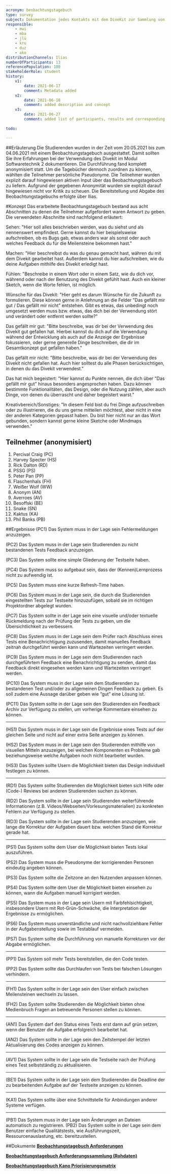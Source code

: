 ```yaml
---
acronym: beobachtungstagebuch
type: survey
subject: Dokumentation jedes Kontakts mit dem DiveKit zur Sammlung von Input für dessen Weiterentwicklung aus Studenten-Sicht.
responsible: 
    - mwi
    - mba
    - jlü
    - kru
    - duz
    - ako
distributionChannels: Ilias
numberOfParticipants: 13
referencePopulation: 100
stakeholderRole: student
history:
    v1:
        date: 2021-06-17
        comment: Metadata added
    v2:
        date: 2021-06-18
        comment: added description and concept
    v3:
        date: 2021-06-27
        comment: added list of participants, results and corresponding documents
        
todo: 

---
```


##Erläuterung
Die Studierenden wurden in der Zeit vom 20.05.2021 bis zum 04.06.2021 mit einem Beobachtungstagebuch ausgestattet. Damit sollten Sie ihre Erfahrungen bei der Verwendung des Divekit im Modul Softwaretechnik 2 dokumentieren.
Die Durchführung fand komplett anonymisiert statt. Um die Tagebücher dennoch zuordnen zu können, wählten die Teilnehmer persönliche Pseudonyme.
Die Teilnehmer wurden explizit darauf hingewiesen aktiven Input über das Beobachtungstagebuch zu liefern. Aufgrund der gegebenen Anonymität wurden sie explizit darauf hingewiesen nicht vor Kritik zu scheuen.
Die Bereitstellung und Abgabe des Beobachtungstagebuchs erfolgte über Ilias.

#Konzept
Das erarbeitete Beobachtungstagebuch bestand aus acht Abschnitten zu denen die Teilnehmer aufgefordert waren Antwort zu geben. Die verwendeten Abschnitte sind nachfolgend erläutert:

Sehen: "Hier soll alles beschrieben werden, was du siehst und als nennenswert empfindest. Gerne kannst du hier beispielsweise aufschreiben, ob es Bugs gab, etwas anders war als sonst oder auch welches Feedback du für die Meilensteine bekommen hast."

Machen: "Hier beschreibst du was du genau gemacht hast, währen du mit dem Divekit gearbeitet hast. Außerdem kannst du hier aufschreiben, wie du deine Aufgaben mithilfe des Divekit erledigt hast.

Fühlen: "Beschreibe in einem Wort oder in einem Satz, wie du dich vor, während oder nach der Benutzung des Divekit gefühlt hast. Auch ein kleiner Sketch, wenn die Worte fehlen, ist möglich.

Wünsche für das Divekit: "Hier geht es darum Wünsche für die Zukunft zu formulieren. Diese können gerne in Anlehnung an die Felder "Das gefällt mir gut / Das gefällt mir nicht" entstehen. Gibt es etwas, das unbedingt noch umgesetzt werden muss bzw. etwas, das dich bei der Verwendung stört und verändert oder entfernt werden sollte?"

Das gefällt mir gut: "Bitte beschreibe, was dir bei der Verwendung des Divekit gut gefallen hat. Hierbei kannst du dich auf die Verwendung während der Entwicklung als auch auf die Anzeige der Ergebnisse fokussieren, oder gerne generelle Dinge beschreiben, die dir im Gesamtkonzept gut gefallen haben."

Das gefällt mir nicht: "Bitte beschreibe, was dir bei der Verwendung des Divekit nicht gefallen hat. Auch hier solltest du alle Phasen berücksichtigen, in denen du das Divekit verwendest."

Das hat mich begeistert: "Hier kannst du Punkte nennen, die dich über "Das gefällt mir gut" hinaus besonders angesprochen haben. Dazu können bestimmte Funktionalitäten, das Design, oder die Nutzung zählen, aber auch Dinge, von denen du überrascht und daher begeistert warst."

Kreativbereich/Sonstiges: "In diesem Feld bist du frei Dinge aufzuschreiben oder zu illustrieren, die du uns gerne mitteilen möchtest, aber nicht in eine der anderen Kategorien gepasst haben. Du bist hier nicht nur an das Wort gebunden, sondern kannst gerne kleine Sketche oder Mindmaps verwenden."

## Teilnehmer (anonymisiert)
1. Percival Craig (PC)
2. Harvey Specter (HS)
3. Rick Dalton (RD)
4. PSSG (PS)
5. Peter Pan (PP)
6. Flaschenhals (FH)
7. Weißer Wolf (WW)
8. Anonym (AN)
9. Averroes (AV)
10. Besoffski (BE)
11. Snake (SN)
12. Kaktus (KA)
13. Phil Banks (PB)

##Ergebnisse
(PC1)	Das System muss in der Lage sein Fehlermeldungen anzuzeigen.

(PC2)	Das System muss in der Lage sein Studierenden zu nicht bestandenen Tests Feedback anzuzeigen.

(PC3)	Das System sollte eine simple Gliederung der Testseite haben.

(PC4)	Das System muss so aufgebaut sein, dass der (Kennen)Lernprozess nicht zu aufwendig ist.

(PC5)	Das System muss eine kurze Refresh-Time haben.

(PC6)	Das System muss in der Lage sein, die durch die Studierenden eingestellten Tests zur Testseite hinzuzufügen, sobald sie im richtigen Projektordner abgelegt wurden.

(PC7)	Das System sollte in der Lage sein eine visuelle und/oder textuelle Rückmeldung nach der Prüfung der Tests zu geben, um die Übersichtlichkeit zu verbessern.

(PC8)	Das System muss in der Lage sein dem Prüfer nach Abschluss eines Tests eine Benachrichtigung zuzusenden, damit manuelles Feedback zeitnah durchgeführt werden kann und Wartezeiten verringert werden.

(PC9)	Das System muss in der Lage sein dem Studierenden nach durchgeführtem Feedback eine Benachrichtigung zu senden, damit das Feedback direkt eingesehen werden kann und Wartezeiten verringert werden.

(PC10)	Das System muss in der Lage sein dem Studierenden zu bestandenen Test und/oder zu allgemeinen Dingen Feedback zu geben. Es soll zudem eine Aussage darüber geben wie “gut” eine Lösung ist.

(PC11)	Das System sollte in der Lage sein den Studierenden ein Feedback Archiv zur Verfügung zu stellen, um vorherige Kommentare einsehen zu können.

---

(HS1)	Das System muss in der Lage sein die Ergebnisse eines Tests auf der gleichen Seite und nicht auf einer extra Seite anzeigen zu können.

(HS2)	Das System muss in der Lage sein den Studierenden mithilfe von visuellen Mitteln anzuzeigen, bei welchen Komponenten es Probleme gab beziehungsweise welche Aufgaben noch nicht bearbeitet wurden.

(HS3)	Das System sollte Usern die Möglichkeit bieten das Design individuell festlegen zu können.

---

(RD1)	Das System sollte Studierenden die Möglichkeit bieten sich Hilfe oder (Code-) Reviews bei anderen Studierenden suchen zu können.

(RD2)	Das System sollte in der Lage sein Studierenden weiterführende Informationen (z.B. Videos/Webseiten/Vorlesungsmaterialien) zu konkreten Fehlern zur Verfügung zu stellen.

(RD3)	Das System sollte in der Lage sein Studierenden anzuzeigen, wie lange die Korrektur der Aufgaben dauert bzw. welchen Stand die Korrektur gerade hat.

---

(PS1)	Das System sollte dem User die Möglichkeit bieten Tests lokal auszuführen.

(PS2)	Das System muss die Pseudonyme der korrigierenden Personen eindeutig angeben können.

(PS3)	Das System sollte die Zeitzone an den Nutzenden anpassen können.

(PS4)	Das System sollte dem User die Möglichkeit bieten einsehen zu können, wann die Aufgaben manuell korrigiert werden.

(PS5)	Das System muss in der Lage sein Usern mit Farbfehlsichtigkeit, insbesondere Usern mit Rot-Grün-Schwäche, die Interpretation der Ergebnisse zu ermöglichen.

(PS6)	Das System muss unverständliche und nicht nachvollziehbare Fehler in der Aufgabenstellung sowie im Testablauf vermeiden.

(PS7)	Das System sollte die Durchführung von manuelle Korrekturen vor der Abgabe ermöglichen.

---

(PP1)	Das System soll mehr Tests bereitstellen, die den Code testen.

(PP2)	Das System sollte das Durchlaufen von Tests bei falschen Lösungen verhindern.

---

(FH1)	Das System sollte in der Lage sein den User einfach zwischen Meilensteinen wechseln zu lassen.

(FH2)	Das System sollte Studierenden die Möglichkeit bieten ohne Medienbruch Fragen an betreuende Personen stellen zu können.


---

(AN1)	Das System darf den Status eines Tests erst dann auf grün setzen, wenn der Benutzer die Aufgabe erfolgreich bearbeitet hat.

(AN2)	Das System sollte in der Lage sein den Zeitstempel der letzten Aktualisierung des Codes anzeigen zu können.

---

(AV1)	Das System sollte in der Lage sein die Testseite nach der Prüfung eines Test selbstständig zu aktualisieren.

---

(BE1)	Das System sollte in der Lage sein dem Studierenden die Deadline der zu bearbeitenden Aufgabe auf der Testseite anzeigen zu können.

---

(KA1)	Das System sollte über eine Schnittstelle für Anbindungen anderer Systeme verfügen.

---

(PB1)	Das System muss in der Lage sein Änderungen an Dateien automatisch zu registrieren.
(PB2)	Das System sollte in der Lage sein dem Benutzer einfache Qualitätstests, wie Ausführungszeit, Ressourcenauslastung, etc. bereitzustellen.


##Dokumente
**[Beobachtungstagebuch Anforderungen](../sources/tagebuch_reqirements.pdf)**

**[Beobachtungstagebuch Anforderungssammlung (Rohdaten)](../sources/tagebuch_req_sammlung.pdf)**

**[Beobachtungstagebuch Kano Priorisierungsmatrix](../sources/tagebuch_req_priorisierung.pdf)**